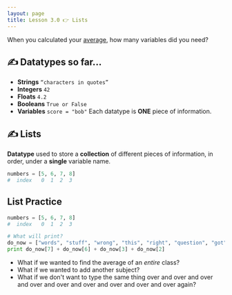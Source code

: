 ```yaml
---
layout: page
title: Lesson 3.0 👉 Lists
---
```


When you calculated your [average](http://bsk.education/CSNYC_Python/_pages/Lesson1.1/), how many variables did you need?

## ✍ Datatypes so far...
- **Strings** `“characters in quotes”`
- **Integers** `42`
- **Floats** `4.2`
- **Booleans** `True or False`
- **Variables** `score = "bob"`
Each datatype is **ONE** piece of information.

## ✍ Lists
**Datatype** used to store a **collection** of different pieces of information, in order, under a **single** variable name.

```python
numbers = [5, 6, 7, 8]
#  index   0  1  2  3
```

## List Practice

```python
numbers = [5, 6, 7, 8]
#  index   0  1  2  3

# What will print?
do_now = ["words", "stuff", "wrong", "this", "right", "question", "got", "you"]
print do_now[7] + do_now[6] + do_now[3] + do_now[2]
```

- What if we wanted to find the average of an _entire_ class?
- What if we wanted to add another subject?
- What if we don't want to type the same thing over and over and over and over and over and over and over and over and over again?

